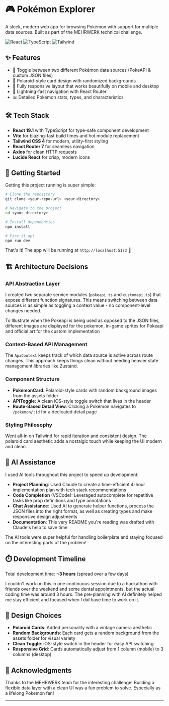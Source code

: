 # 🎮 Pokémon Explorer

A sleek, modern web app for browsing Pokémon with support for multiple data sources. Built as part of the MEHRWERK technical challenge.

![React](https://img.shields.io/badge/React-19.1.1-61DAFB?style=flat&logo=react)
![TypeScript](https://img.shields.io/badge/TypeScript-5.9.3-3178C6?style=flat&logo=typescript)
![Tailwind](https://img.shields.io/badge/Tailwind-4.1.14-38B2AC?style=flat&logo=tailwind-css)

## ✨ Features

- 🔄 Toggle between two different Pokémon data sources (PokeAPI & custom JSON files)
- 🎨 Polaroid-style card design with randomized backgrounds
- 📱 Fully responsive layout that works beautifully on mobile and desktop
- 🚀 Lightning-fast navigation with React Router
- 📊 Detailed Pokémon stats, types, and characteristics

## 🛠️ Tech Stack

- **React 19.1** with TypeScript for type-safe component development
- **Vite** for blazing-fast build times and hot module replacement
- **Tailwind CSS 4** for modern, utility-first styling
- **React Router 7** for seamless navigation
- **Axios** for clean HTTP requests
- **Lucide React** for crisp, modern icons

## 🚀 Getting Started

Getting this project running is super simple:

```bash
# Clone the repository
git clone <your-repo-url> <your-directory>

# Navigate to the project
cd <your-directory>

# Install dependencies
npm install

# Fire it up!
npm run dev
```

That's it! The app will be running at `http://localhost:5173` 🎉

## 🏗️ Architecture Decisions

### API Abstraction Layer

I created two separate service modules (`pokeapi.ts` and `customapi.ts`) that expose different function signatures. This means switching between data sources is as simple as toggling a context value - no component-level changes needed.

To Illustrate when the Pokeapi is being used as opposed to the JSON files, different images are displayed for the pokemon, in-game sprites for Pokeapi and official art for the custom implementation

### Context-Based API Management

The `ApiContext` keeps track of which data source is active across route changes. This approach keeps things clean without needing heavier state management libraries like Zustand.

### Component Structure

- **PokemonCard**: Polaroid-style cards with random background images from the assets folder
- **APIToggle**: A clean iOS-style toggle switch that lives in the header
- **Route-Based Detail View**: Clicking a Pokémon navigates to `/pokemon/:id` for a dedicated detail page

### Styling Philosophy

Went all-in on Tailwind for rapid iteration and consistent design. The polaroid card aesthetic adds a nostalgic touch while keeping the UI modern and clean.

## 🤖 AI Assistance

I used AI tools throughout this project to speed up development:

- **Project Planning**: Used Claude to create a time-efficient 4-hour implementation plan with tech stack recommendations
- **Code Completion** (VSCode): Leveraged autocomplete for repetitive tasks like prop definitions and type annotations
- **Chat Assistance**: Used AI to generate helper functions, process the JSON files into the right format, as well as creating types and make responsive design adjustments
- **Documentation**: This very README you're reading was drafted with Claude's help to save time

The AI tools were super helpful for handling boilerplate and staying focused on the interesting parts of the problem!

## ⏱️ Development Timeline

Total development time: **~3 hours** (spread over a few days)

I couldn't work on this in one continuous session due to a hackathon with friends over the weekend and some dental appointments, but the actual coding time was around 3 hours. The pre-planning with AI definitely helped me stay efficient and focused when I did have time to work on it.

## 🎨 Design Choices

- **Polaroid Cards**: Added personality with a vintage camera aesthetic
- **Random Backgrounds**: Each card gets a random background from the assets folder for visual variety
- **Clean Toggle**: iOS-style switch in the header for easy API switching
- **Responsive Grid**: Cards automatically adjust from 1 column (mobile) to 3 columns (desktop)

## 🙏 Acknowledgments

Thanks to the MEHRWERK team for the interesting challenge! Building a flexible data layer with a clean UI was a fun problem to solve. Especially as a lifelong Pokemon fan!

---

